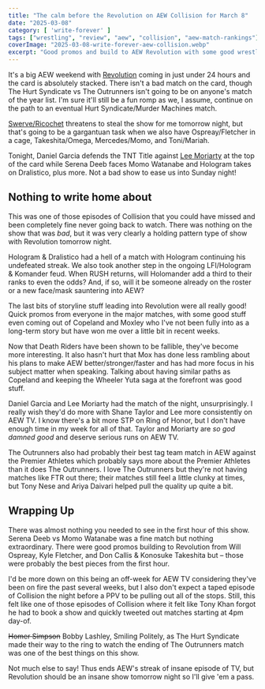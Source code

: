 ```yaml
---
title: "The calm before the Revolution on AEW Collision for March 8"
date: "2025-03-08"
category: [ 'write-forever' ]
tags: ["wrestling", "review", "aew", "collision", "aew-match-rankings"]
coverImage: "2025-03-08-write-forever-aew-collision.webp"
excerpt: "Good promos and build to AEW Revolution with some good wrestling on a sleepy lil episode of AEW Collision."
---
```


It's a big AEW weekend with [Revolution](/posts/2024-03-03-write-forever-aew-revolution) coming in just under 24 hours and the card is absolutely stacked. There isn't a bad match on the card, though The Hurt Syndicate vs The Outrunners isn't going to be on anyone's match of the year list. I'm sure it'll still be a fun romp as we, I assume, continue on the path to an eventual Hurt Syndicate/Murder Machines match.

[Swerve/Ricochet](/posts/2025-02-05-write-forever-aew-dynamite) threatens to steal the show for me tomorrow night, but that's going to be a gargantuan task when we also have Ospreay/Fletcher in a cage, Takeshita/Omega, Mercedes/Momo, and Toni/Mariah.

Tonight, Daniel Garcia defends the TNT Title against [Lee Moriarty](/posts/2025-02-01-write-forever-aew-collision) at the top of the card while Serena Deeb faces Momo Watanabe and Hologram takes on Dralistico, plus more. Not a bad show to ease us into Sunday night!

## Nothing to write home about

This was one of those episodes of Collision that you could have missed and been completely fine never going back to watch. There was nothing on the show that was _bad_, but it was very clearly a holding pattern type of show with Revolution tomorrow night.

Hologram & Dralistico had a hell of a match with Hologram continuing his undefeated streak. We also took another step in the ongoing LFI/Hologram & Komander feud. When RUSH returns, will Holomander add a third to their ranks to even the odds? And, if so, will it be someone already on the roster or a new face/mask sauntering into AEW?

The last bits of storyline stuff leading into Revolution were all really good! Quick promos from everyone in the major matches, with some good stuff even coming out of Copeland and Moxley who I've not been fully into as a long-term story but have won me over a little bit in recent weeks.

Now that Death Riders have been shown to be fallible, they've become more interesting. It also hasn't hurt that Mox has done less rambling about his plans to make AEW better/stronger/faster and has had more focus in his subject matter when speaking. Talking about having similar paths as Copeland and keeping the Wheeler Yuta saga at the forefront was good stuff.

Daniel Garcia and Lee Moriarty had the match of the night, unsurprisingly. I really wish they'd do more with Shane Taylor and Lee more consistently on AEW TV. I know there's a bit more STP on Ring of Honor, but I don't have enough time in my week for all of that. Taylor and Moriarty are _so god damned good_ and deserve serious runs on AEW TV.

The Outrunners also had probably their best tag team match in AEW against the Premier Athletes which probably says more about the Premier Athletes than it does The Outrunners. I love The Outrunners but they're not having matches like FTR out there; their matches still feel a little clunky at times, but Tony Nese and Ariya Daivari helped pull the quality up quite a bit.

## Wrapping Up

There was almost nothing you needed to see in the first hour of this show. Serena Deeb vs Momo Watanabe was a fine match but nothing extraordinary. There were good promos building to Revolution from Will Ospreay, Kyle Fletcher, and Don Callis & Konosuke Takeshita but – those were probably the best pieces from the first hour.

I'd be more down on this being an off-week for AEW TV considering they've been on fire the past several weeks, but I also don't expect a taped episode of Collision the night before a PPV to be pulling out all of the stops. Still, this felt like one of those episodes of Collision where it felt like Tony Khan forgot he had to book a show and quickly tweeted out matches starting at 4pm day-of.

~~Homer Simpson~~ Bobby Lashley, Smiling Politely, as The Hurt Syndicate made their way to the ring to watch the ending of The Outrunners match was one of the best things on this show.

Not much else to say! Thus ends AEW's streak of insane episode of TV, but Revolution should be an insane show tomorrow night so I'll give 'em a pass.